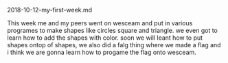 2018-10-12-my-first-week.md

This week me and my peers went on wesceam and put in various programes to make shapes like circles square and triangle. we even got to learn how to add the shapes with color. soon we will leant how to put shapes ontop of shapes, we also did a falg thing where we made a flag and i think we are gonna learn how to progame the flag onto wesceam.
